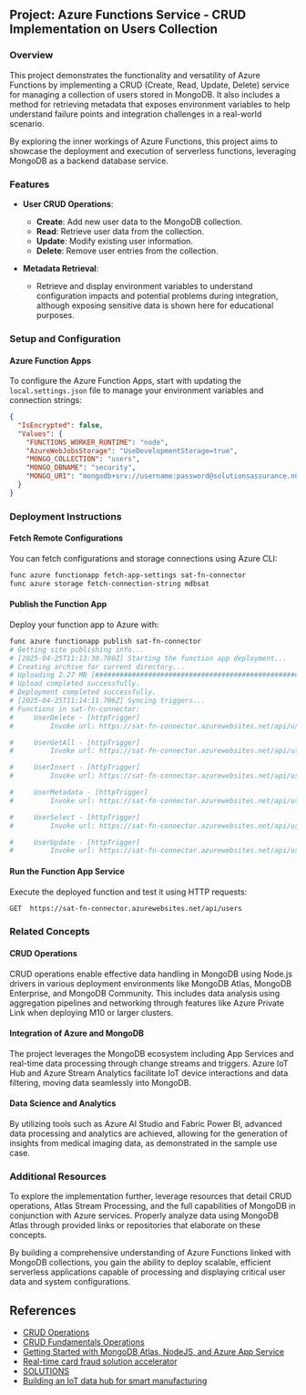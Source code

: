 ## Project: Azure Functions Service - CRUD Implementation on Users Collection

### Overview

This project demonstrates the functionality and versatility of Azure Functions by implementing a CRUD (Create, Read, Update, Delete) service for managing a collection of users stored in MongoDB. It also includes a method for retrieving metadata that exposes environment variables to help understand failure points and integration challenges in a real-world scenario.

By exploring the inner workings of Azure Functions, this project aims to showcase the deployment and execution of serverless functions, leveraging MongoDB as a backend database service.

### Features

- **User CRUD Operations**: 
  - **Create**: Add new user data to the MongoDB collection.
  - **Read**: Retrieve user data from the collection.
  - **Update**: Modify existing user information.
  - **Delete**: Remove user entries from the collection.

- **Metadata Retrieval**: 
  - Retrieve and display environment variables to understand configuration impacts and potential problems during integration, although exposing sensitive data is shown here for educational purposes.

### Setup and Configuration

#### Azure Function Apps

To configure the Azure Function Apps, start with updating the `local.settings.json` file to manage your environment variables and connection strings:

```json
{
  "IsEncrypted": false,
  "Values": {
    "FUNCTIONS_WORKER_RUNTIME": "node",
    "AzureWebJobsStorage": "UseDevelopmentStorage=true",
    "MONGO_COLLECTION": "users",
    "MONGO_DBNAME": "security",
    "MONGO_URI": "mongodb+srv://username:password@solutionsassurance.n0kts.mongodb.net/?retryWrites=true&w=majority&appName=MyLocalApp"
  }
}
```

### Deployment Instructions

#### Fetch Remote Configurations

You can fetch configurations and storage connections using Azure CLI:

```sh
func azure functionapp fetch-app-settings sat-fn-connector
func azure storage fetch-connection-string mdbsat
```

#### Publish the Function App

Deploy your function app to Azure with:

```sh
func azure functionapp publish sat-fn-connector
# Getting site publishing info...
# [2025-04-25T11:13:30.780Z] Starting the function app deployment...
# Creating archive for current directory...
# Uploading 2.27 MB [###############################################################################]
# Upload completed successfully.
# Deployment completed successfully.
# [2025-04-25T11:14:11.706Z] Syncing triggers...
# Functions in sat-fn-connector:
#     UserDelete - [httpTrigger]
#         Invoke url: https://sat-fn-connector.azurewebsites.net/api/users/{id}

#     UserGetAll - [httpTrigger]
#         Invoke url: https://sat-fn-connector.azurewebsites.net/api/users

#     UserInsert - [httpTrigger]
#         Invoke url: https://sat-fn-connector.azurewebsites.net/api/users

#     UserMetadata - [httpTrigger]
#         Invoke url: https://sat-fn-connector.azurewebsites.net/api/users

#     UserSelect - [httpTrigger]
#         Invoke url: https://sat-fn-connector.azurewebsites.net/api/users/{id}

#     UserUpdate - [httpTrigger]
#         Invoke url: https://sat-fn-connector.azurewebsites.net/api/users/{id}
```

#### Run the Function App Service

Execute the deployed function and test it using HTTP requests:

```sh
GET  https://sat-fn-connector.azurewebsites.net/api/users
```

### Related Concepts

#### CRUD Operations

CRUD operations enable effective data handling in MongoDB using Node.js drivers in various deployment environments like MongoDB Atlas, MongoDB Enterprise, and MongoDB Community. This includes data analysis using aggregation pipelines and networking through features like Azure Private Link when deploying M10 or larger clusters.

#### Integration of Azure and MongoDB

The project leverages the MongoDB ecosystem including App Services and real-time data processing through change streams and triggers. Azure IoT Hub and Azure Stream Analytics facilitate IoT device interactions and data filtering, moving data seamlessly into MongoDB.

#### Data Science and Analytics

By utilizing tools such as Azure AI Studio and Fabric Power BI, advanced data processing and analytics are achieved, allowing for the generation of insights from medical imaging data, as demonstrated in the sample use case.

### Additional Resources

To explore the implementation further, leverage resources that detail CRUD operations, Atlas Stream Processing, and the full capabilities of MongoDB in conjunction with Azure services. Properly analyze data using MongoDB Atlas through provided links or repositories that elaborate on these concepts.

By building a comprehensive understanding of Azure Functions linked with MongoDB collections, you gain the ability to deploy scalable, efficient serverless applications capable of processing and displaying critical user data and system configurations.

## References
- [CRUD Operations](https://mongodb.com/docs/drivers/node/current/fundamentals/crud/)
- [CRUD Fundamentals Operations](https://mongodb.com/docs/drivers/kotlin/coroutine/current/fundamentals/crud/)
- [Getting Started with MongoDB Atlas, NodeJS, and Azure App Service](https://www.mongodb.com/developer/products/atlas/getting-started-azure-app-service-atlas)
- [Real-time card fraud solution accelerator](https://www.mongodb.com/solutions/solutions-library/real-time-card-fraud-solution)
- [SOLUTIONS](https://www.mongodb.com/solutions/solutions-library/ai-powered-healthcare)
- [Building an IoT data hub for smart manufacturing](https://www.mongodb.com/solutions/solutions-library/manufacturing-iot-data-hub-solution)